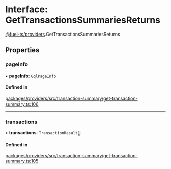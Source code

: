 # Interface: GetTransactionsSummariesReturns

[@fuel-ts/providers](/api/Providers/index.md).GetTransactionsSummariesReturns

## Properties

### pageInfo

• **pageInfo**: `GqlPageInfo`

#### Defined in

[packages/providers/src/transaction-summary/get-transaction-summary.ts:106](https://github.com/FuelLabs/fuels-ts/blob/431c3088/packages/providers/src/transaction-summary/get-transaction-summary.ts#L106)

___

### transactions

• **transactions**: `TransactionResult`[]

#### Defined in

[packages/providers/src/transaction-summary/get-transaction-summary.ts:105](https://github.com/FuelLabs/fuels-ts/blob/431c3088/packages/providers/src/transaction-summary/get-transaction-summary.ts#L105)
